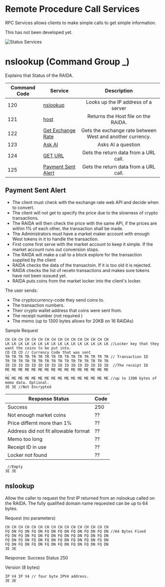 # Remote Procedure Call Services
RPC Services allows clients to make simple calls to get simple information. 

This has not been developed yet. 

![Status Services](zips/gpg.png)

# nslookup (Command Group _)

Explains that Status of the RAIDA.


Command Code | Service | Description
--- | --- | :---: 
120 | [nslookup](#nslookup) | Looks up the IP address of a server
121 | [host](#host)  | Returns the Host file on the RAIDA. 
122 | [Get Exchange Rate](#get_exchange_rate) | Gets the exchange rate between West and another currency.
123 | [Ask AI](#ask_ai) | Asks AI a question
124 | [GET URL](#get-url) | Gets the return data from a URL call. 
125 | [Payment Sent Alert](#payment-sent-alert) | Gets the return data from a URL call. 

## Payment Sent Alert
* The client must check with the exchange rate web API and decide when to convert. 
* The client will not get to specify the price due to the slowness of crypto transactions.
* The RAIDA will then check the price with the same API, if the prices are within 1% of each other, the transaction shall be made. 
* The Administrators must have a market maker account with enough West tokens in it to handle the transaction.
* First come first serve with the market account to keep it simple. If the market account runs out conversion stops.
* The RAIDA will make a call to a block explore for the transaction supplied by the client
* RAIDA checks the data of the transactoin. If it is too old it is rejected.
* RAIDA checks the list of recetn transactions and makes sure tokens have not been isssued yet.
* RAIDA puts coins from the market locker into the client's locker. 

The user sends:
* The cryptocurrency-code they send coins to. 
* The transaction numbers.
* Their crypto wallet address that coins were sent from.
* The receipt number (not required )
* The memo (up to 1300 bytes allows for 20KB on 16 RAIDAs)

Sample Request
```
CH CH CH CH CH CH CH CH CH CH CH CH CH CH CH CH
LK LK LK LK LK LK LK LK LK LK LK LK LK LK LK LK //Locker key that they want the coins to be put into.
CD CD CD // Currency Code that was sent
TR TR TR TR TR TR TR TR TR TR TR TR TR TR TR TR // Transaction ID
TR TR TR TR TR TR TR TR TR TR TR TR TR TR TR TR 
ID ID ID ID ID ID ID ID ID ID ID ID ID ID ID ID  //The receipt ID 
ME ME ME ME ME ME ME ME ME ME ME ME ME ME ME ME
...
ME ME ME ME ME ME ME ME ME ME ME ME ME ME ME ME //up to 1300 bytes of memo data. Optional.
3E 3E //Not Encrypted
```


Response Status | Code
---|---
Success | 250
Not enough market coins| ??
Price differnt more than 1% | ??
Address did not fit allowable format | ??
Memo too long | ??
Receipt ID in use| ?? 
Locker not found| ?? 

```
 //Empty 
3E 3E 

```



## nslookup 
Allow the caller to request the first IP returned from an nslookup called on the RAIDA. The 
fully qualified domain name requested can be up to 64 bytes. 

Request (no parameters)
```
CH CH CH CH CH CH CH CH CH CH CH CH CH CH CH CH
FQ DN FQ DN FQ DN FQ DN FQ DN FQ DN FQ DN FQ DN //64 Bytes Fixed
FQ DN FQ DN FQ DN FQ DN FQ DN FQ DN FQ DN FQ DN
FQ DN FQ DN FQ DN FQ DN FQ DN FQ DN FQ DN FQ DN
FQ DN FQ DN FQ DN FQ DN FQ DN FQ DN FQ DN FQ DN 
3E 3E
```
Response: Success Status 250

Version (8 bytes)
```
IP V4 IP V4 // four byte IPV4 address. 
3E 3E
```


